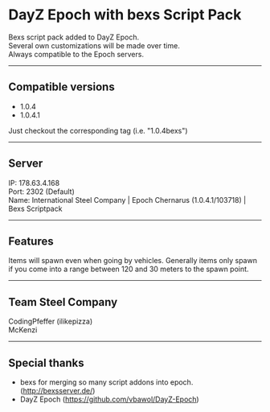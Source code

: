 **DayZ Epoch with bexs Script Pack**
====================================

Bexs script pack added to DayZ Epoch.<br>
Several own customizations will be made over time.<br>
Always compatible to the Epoch servers.<br>

-----
Compatible versions
-----
* 1.0.4
* 1.0.4.1

Just checkout the corresponding tag (i.e. "1.0.4bexs") <br>

------
Server
------
IP:  178.63.4.168 <br>
Port:  2302  (Default) <br>
Name: International Steel Company | Epoch Chernarus (1.0.4.1/103718) | Bexs Scriptpack <br>

--------
Features
--------
Items will spawn even when going by vehicles. Generally items only spawn if you come into a range between 120 and 30 meters to the spawn point.

------------------
Team Steel Company
------------------
CodingPfeffer (ilikepizza)<br>
McKenzi

--------------------------
Special thanks
--------------------------
* bexs for merging so many script addons into epoch. (http://bexsserver.de/)
* DayZ Epoch (https://github.com/vbawol/DayZ-Epoch)
